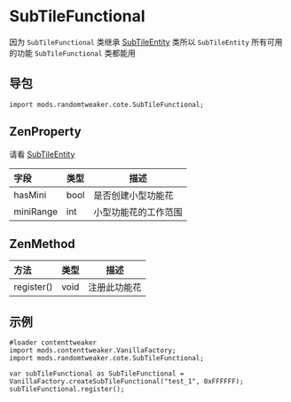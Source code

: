 # SubTileFunctional

因为 `SubTileFunctional`
类继承 [SubTileEntity](https://github.com/ikexing-cn/RandomTweaker/blob/master/wiki/en_us/modSupport/ContentTweaker/SubTileEntity/SubTileEntity.md)
类所以 `SubTileEntity` 所有可用的功能 `SubTileFunctional` 类都能用

## 导包

```zenscript
import mods.randomtweaker.cote.SubTileFunctional;
```

## ZenProperty

请看 [SubTileEntity](https://github.com/ikexing-cn/RandomTweaker/blob/master/wiki/en_us/modSupport/ContentTweaker/SubTileEntity/SubTileEntity.md)

| 字段 | 类型 | 描述 |
|:---- |:--- |----- |
| hasMini | bool | 是否创建小型功能花 |
| miniRange | int | 小型功能花的工作范围 |

## ZenMethod

| 方法 | 类型 | 描述 |
|:---- |:--- |----- |
| register() | void | 注册此功能花 |

## 示例

```zenscript
#loader contenttweaker
import mods.contenttweaker.VanillaFactory;
import mods.randomtweaker.cote.SubTileFunctional;

var subTileFunctional as SubTileFunctional = VanillaFactory.createSubTileFunctional("test_1", 0xFFFFFF);
subTileFunctional.register();
```
